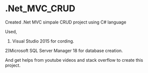 # .Net_MVC_CRUD
Created .Net MVC simpale CRUD project using C# language

Used,
1) Visual Studio 2015 for cording.

2)Microsoft SQL Server Manager 18 for  database  creation.

And get helps from youtube videos and stack overflow to create this project.


